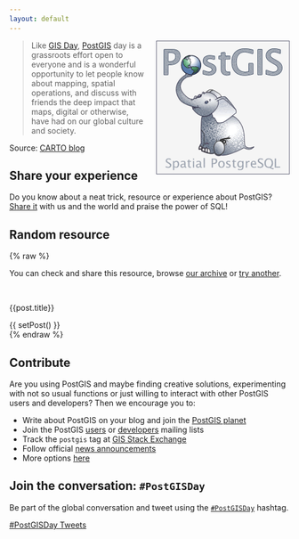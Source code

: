 ```yaml
---
layout: default
---
```


<div style="float:right;margin-left:15px;">
<img src="/assets/images/logo.png" alt="PostGIS Logo">
</div>

> Like [GIS Day](http://gisday.com/),
> [PostGIS](http://postgis.net/) day
> is a grassroots effort open
> to everyone and is a wonderful opportunity to let people
> know about mapping, spatial operations, and discuss with
> friends the deep impact that maps, digital or otherwise,
> have had on our global culture and society.</p>

Source: [CARTO blog](https://carto.com/blog/happy-postgis-day/)

## Share your experience

Do you know about a neat trick, resource or experience about PostGIS?
[Share it](/submit/) with us and the world and praise the power of SQL!

<h2 name="random">Random resource</h2>

{% raw %}
<div id="random_resource">
  <div v-if="post">
    <p id="resource-bottom">
    You can check and share <a :href="post.url" :alt="post.title">this resource</a>,
    browse  <a href="/resources">our archive</a>
    or <a href="#random" v-on:click="setPost()">try another</a>.
    </p>
    <div v-if="post.image">
      <div class="post-center">
          <a :href="post.url">
              <img :src="post.image" :alt="post.title">
          </a>
      </div>
    </div>
    <div v-else class="post-center">
          <p><a :href="post.resource_url">
              {{post.title}}
          </a></p>
    </div>
  </div>
  <div v-else>{{ setPost() }}</div>

</div>
{% endraw %}

<script src="https://vuejs.org/js/vue.min.js"></script>
<script src="/assets/scripts/posts.js"></script>
<script src="/assets/scripts/app.js"></script>

## Contribute

Are you using PostGIS and maybe finding creative solutions, experimenting with
not so usual functions or just willing to interact with other PostGIS users
and developers? Then we encourage you to:

* Write about PostGIS on your blog and join the [PostGIS planet](http://planet.postgis.net)
* Join the PostGIS [users](https://lists.osgeo.org/mailman/listinfo/postgis-users)
  or [developers](https://lists.osgeo.org/mailman/listinfo/postgis-devel) mailing lists
* Track the `postgis` tag at [GIS Stack Exchange](https://gis.stackexchange.com/questions/tagged/postgis)
* Follow official [news announcements](http://postgis.net/news/)
* More options [here](http://postgis.net/development/)

## Join the conversation: `#PostGISDay`

Be part of the global conversation and tweet using the
[`#PostGISDay`]("https://twitter.com/search?q=%23PostGISDay)
hashtag.

<a class="twitter-timeline"
    data-widget-id="535054119762149376"
    href="https://twitter.com/hashtag/PostGISDay"
    data-theme="dark"
    data-link-color="#b5e853"
    data-related="twitterapi,twitter"
    data-aria-polite="assertive"
    data-chrome="transparent noheaders noborders"
    width="650"
    height="850">#PostGISDay Tweets</a>
<script>!function(d,s,id){var js,fjs=d.getElementsByTagName(s)[0],p=/^http:/.test(d.location)?'http':'https';if(!d.getElementById(id)){js=d.createElement(s);js.id=id;js.src=p+"://platform.twitter.com/widgets.js";fjs.parentNode.insertBefore(js,fjs);}}(document,"script","twitter-wjs");</script>
